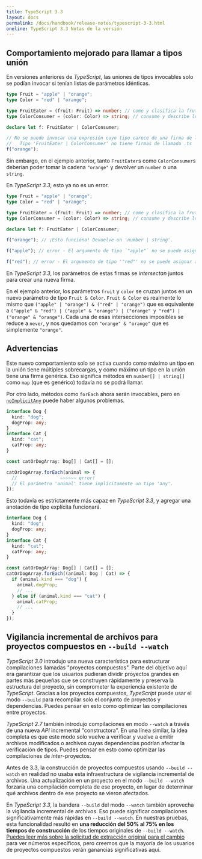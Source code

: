 ```yaml
---
title: TypeScript 3.3
layout: docs
permalink: /docs/handbook/release-notes/typescript-3-3.html
oneline: TypeScript 3.3 Notas de la versión
---
```


## Comportamiento mejorado para llamar a tipos unión

En versiones anteriores de *TypeScript*, las uniones de tipos invocables solo se podían invocar si tenían listas de parámetros idénticas.

```ts
type Fruit = "apple" | "orange";
type Color = "red" | "orange";

type FruitEater = (fruit: Fruit) => number; // come y clasifica la fruta
type ColorConsumer = (color: Color) => string; // consume y describe los colores

declare let f: FruitEater | ColorConsumer;

// No se puede invocar una expresión cuyo tipo carece de una firma de llamada.
//   Tipo 'FruitEater | ColorConsumer' no tiene firmas de llamada .ts  compatibles (2349)
f("orange");
```

Sin embargo, en el ejemplo anterior, tanto `FruitEater`s como `ColorConsumer`s deberían poder tomar la cadena `"orange"` y devolver un `number` o una `string`.

En *TypeScript 3.3*, esto ya no es un error.

```ts
type Fruit = "apple" | "orange";
type Color = "red" | "orange";

type FruitEater = (fruit: Fruit) => number; // come y clasifica la fruta
type ColorConsumer = (color: Color) => string; // consume y describe los colores

declare let f: FruitEater | ColorConsumer;

f("orange"); // ¡Esto funciona! Devuelve un 'number | string'.

f("apple"); // error - El argumento de tipo `"apple"` no se puede asignar al parámetro de tipo `"orange"`.

f("red"); // error - El argumento de tipo '"red"' no se puede asignar al parámetro de tipo '"orange"'.
```

En *TypeScript 3.3*, los parámetros de estas firmas se *intersectan* juntos para crear una nueva firma.

En el ejemplo anterior, los parámetros `fruit` y `color` se cruzan juntos en un nuevo parámetro de tipo `Fruit & Color`.
`Fruit & Color` es realmente lo mismo que `("apple" | "orange") & ("red" | "orange")` que es equivalente a `("apple" & "red") | ("apple" & "orange") | ("orange" y "red") | ("orange" & "orange")`.
Cada una de esas intersecciones imposibles se reduce a `never`, y nos quedamos con `"orange" & "orange"` que es simplemente `"orange"`.

## Advertencias

Este nuevo comportamiento solo se activa cuando como máximo un tipo en la unión tiene múltiples sobrecargas, y como máximo un tipo en la unión tiene una firma genérica.
Eso significa métodos en `number[] | string[]` como `map` (que es genérico) todavía no se podrá llamar.

Por otro lado, métodos como `forEach` ahora serán invocables, pero en [`noImplicitAny`](/tsconfig#noImplicitAny) puede haber algunos problemas.

```ts
interface Dog {
  kind: "dog";
  dogProp: any;
}
interface Cat {
  kind: "cat";
  catProp: any;
}

const catOrDogArray: Dog[] | Cat[] = [];

catOrDogArray.forEach(animal => {
  //                ~~~~~~ error!
  // El parámetro 'animal' tiene implícitamente un tipo 'any'.
});
```

Esto todavía es estrictamente más capaz en *TypeScript 3.3*, y agregar una anotación de tipo explícita funcionará.

```ts
interface Dog {
  kind: "dog";
  dogProp: any;
}
interface Cat {
  kind: "cat";
  catProp: any;
}

const catOrDogArray: Dog[] | Cat[] = [];
catOrDogArray.forEach((animal: Dog | Cat) => {
  if (animal.kind === "dog") {
    animal.dogProp;
    // ...
  } else if (animal.kind === "cat") {
    animal.catProp;
    // ...
  }
});
```

## Vigilancia incremental de archivos para proyectos compuestos en `--build --watch`

*TypeScript 3.0* introdujo una nueva característica para estructurar compilaciones llamadas "proyectos compuestos".
Parte del objetivo aquí era garantizar que los usuarios pudieran dividir proyectos grandes en partes más pequeñas que se construyen rápidamente y preserva la estructura del proyecto, sin comprometer la experiencia existente de *TypeScript*.
Gracias a los proyectos compuestos, *TypeScript* puede usar el modo `--build` para recompilar solo el conjunto de proyectos y dependencias.
Puedes pensar en esto como optimizar las compilaciones entre proyectos.

*TypeScript 2.7* también introdujo compilaciones en modo `--watch` a través de una nueva *API* incremental "constructora".
En una línea similar, la idea completa es que este modo solo vuelve a verificar y vuelve a emitir archivos modificados o archivos cuyas dependencias podrían afectar la verificación de tipos.
Puedes pensar en esto como optimizar las compilaciones de *inter*-proyectos.

Antes de 3.3, la construcción de proyectos compuestos usando `--build --watch` en realidad no usaba esta infraestructura de vigilancia incremental de archivos.
Una actualización en un proyecto en el modo `--build --watch` forzaría una compilación completa de ese proyecto, en lugar de determinar qué archivos dentro de ese proyecto se vieron afectados.

En *TypeScript 3.3*, la bandera `--build` del modo `--watch` también aprovecha la vigilancia incremental de archivos.
Eso puede significar compilaciones significativamente más rápidas en `--build --watch`.
En nuestras pruebas, esta funcionalidad resultó en **una reducción del 50% al 75% en los tiempos de construcción** de los tiempos originales de `--build --watch`.
[Puedes leer más sobre la solicitud de extracción original para el cambio](https://github.com/Microsoft/TypeScript/pull/29161) para ver números específicos, pero creemos que la mayoría de los usuarios de proyectos compuestos verán ganancias significativas aquí.
